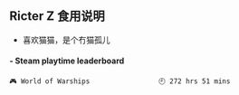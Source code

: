 ## Ricter Z 食用说明
- 喜欢猫猫，是个冇猫孤儿

<!-- steam-box start -->
#### - Steam playtime leaderboard
```text
🎮 World of Warships                 🕘 272 hrs 51 mins
```
<!-- Powered by https://github.com/YouEclipse/steam-box . -->
<!-- steam-box end -->

